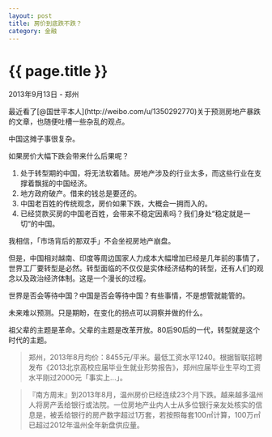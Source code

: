 ```yaml
---
layout: post
title: 房价到底跌不跌？
category: 金融
---
```

{{ page.title }}
================
<p class="meta">2013年9月13日 - 郑州</p>
最近看了[@国世平本人](http://weibo.com/u/1350292770)关于预测房地产暴跌的文章，也随便吐槽一些杂乱的观点。

中国这摊子事很复杂。

如果房价大幅下跌会带来什么后果呢？

1. 处于转型期的中国，将无法软着陆。房地产涉及的行业太多，而这些行业在支撑着飘摇的中国经济。
2. 地方政府破产。借来的钱总是要还的。
3. 中国老百姓的传统观念，房价如果下跌，大概会一拥而入的。
4. 已经贷款买房的中国老百姓，会带来不稳定因素吗？我们身处“稳定就是一切“的中国。

我相信，「市场背后的那双手」不会坐视房地产崩盘。

但是，中国相对越南、印度等周边国家人力成本大幅增加已经是几年前的事情了，世界工厂要转型是必然。转型面临的不仅仅是实体经济结构的转型，还有人们的观念以及政治经济体制。这是一个漫长的过程。

世界是否会等待中国？中国是否会等待中国？有些事情，不是想管就能管的。

未来难以预测。只是期盼，在变化的拐点可以洞察并做的什么。

祖父辈的主题是革命。父辈的主题是改革开放。80后90后的一代，转型就是这个时代的主题。

>郑州，2013年8月均价：8455元/平米。最低工资水平1240。根据智联招聘发布《2013北京高校应届毕业生就业形势报告》，郑州应届毕业生平均工资水平刚过2000元「事实上...」。

>『南方周末』到2013年8月，温州房价已经连续23个月下跌。越来越多温州人将房产丢给银行或法院。一位房地产业内人士从多位银行亲友处核实的信息是，被丢给银行的房产数字超过1万套，若按照每套100㎡计算，100万㎡已超过2012年温州全年新盘供应量。
